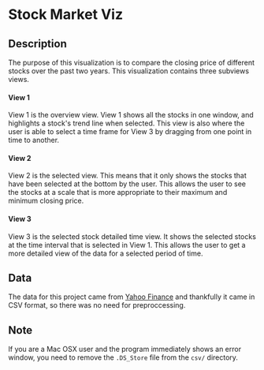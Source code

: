 # Stock Market Viz

## Description
The purpose of this visualization is to compare the closing price of different stocks over the past two years. This visualization contains three subviews views.

#### View 1
View 1 is the overview view. View 1 shows all the stocks in one window, and highlights a stock's trend line when selected. This view is also where the user is able to select a time frame for View 3 by dragging from one point in time to another.

#### View 2
View 2 is the selected view. This means that it only shows the stocks that have been selected at the bottom by the user. This allows the user to see the stocks at a scale that is more appropriate to their maximum and minimum closing price.

#### View 3
View 3 is the selected stock detailed time view. It shows the selected stocks at the time interval that is selected in View 1. This allows the user to get a more detailed view of the data for a selected period of time.

## Data
The data for this project came from [Yahoo Finance](http://finance.yahoo.com/) and thankfully it came in CSV format, so there was no need for preproccessing.

## Note
If you are a Mac OSX user and the program immediately shows an error window, you need to remove the `.DS_Store` file from the `csv/` directory.
